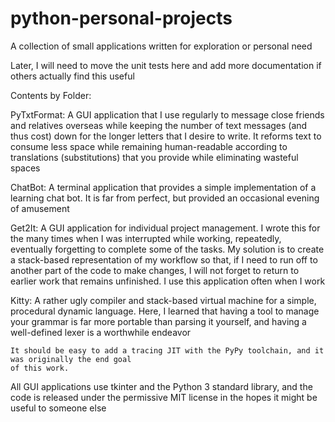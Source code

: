 python-personal-projects
========================

A collection of small applications written for exploration or personal need

Later, I will need to move the unit tests here and add more documentation if others actually find this useful

Contents by Folder:

PyTxtFormat: A GUI application that I use regularly to message close friends and relatives overseas
	while keeping the number of text messages (and thus cost) down for the longer letters that
	I desire to write. It reforms text to consume less space while remaining human-readable according
	to translations (substitutions) that you provide while eliminating wasteful spaces

ChatBot: A terminal application that provides a simple implementation of a learning chat bot. It is far
	from perfect, but provided an occasional evening of amusement

Get2It: A GUI application for individual project management. I wrote this for the many times when I was
	interrupted while working, repeatedly, eventually forgetting to complete some of the tasks. 
	My solution is to create a stack-based representation of my workflow so that, if I need to
	run off to another part of the code to make changes, I will not forget to return to earlier
	work that remains unfinished. I use this application often when I work

Kitty: A rather ugly compiler and stack-based virtual machine for a simple, procedural dynamic language.
	Here, I learned that having a tool to manage your grammar is far more portable than parsing
	it yourself, and having a well-defined lexer is a worthwhile endeavor

	It should be easy to add a tracing JIT with the PyPy toolchain, and it was originally the end goal
	of this work.

All GUI applications use tkinter and the Python 3 standard library, and the code is released under the
	permissive MIT license in the hopes it might be useful to someone else
